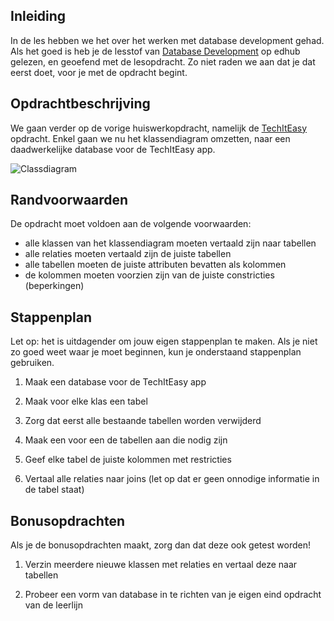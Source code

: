 ## Inleiding
In de les hebben we het over het werken met database development gehad. Als het goed is heb je de lesstof van [Database Development](https://edhub.novi.nl/study/learnpaths/332/course/454) op edhub gelezen, en geoefend met de lesopdracht. Zo niet raden we aan dat je dat eerst doet, voor je met de opdracht begint.  


## Opdrachtbeschrijving
We gaan verder op de vorige huiswerkopdracht, namelijk de [TechItEasy](https://github.com/hogeschoolnovi/hogeschoolnovi-backend-technisch-ontwerp-klassendiagram ) opdracht. Enkel gaan we nu het klassendiagram omzetten, naar een daadwerkelijke database voor de TechItEasy app.

![Classdiagram](./assets/classdiagram.JPG)


## Randvoorwaarden
De opdracht moet voldoen aan de volgende voorwaarden:

- alle klassen van het klassendiagram moeten vertaald zijn naar tabellen
- alle relaties moeten vertaald zijn de juiste tabellen
- alle tabellen moeten de juiste attributen bevatten als kolommen
- de kolommen moeten voorzien zijn van de juiste constricties (beperkingen)

## Stappenplan
Let op: het is uitdagender om jouw eigen stappenplan te maken. Als je niet zo goed weet waar je moet beginnen, kun je onderstaand stappenplan gebruiken.

1. Maak een database voor de TechItEasy app

2. Maak voor elke klas een tabel

3. Zorg dat eerst alle bestaande tabellen worden verwijderd

4. Maak een voor een de tabellen aan die nodig zijn

5. Geef elke tabel de juiste kolommen met restricties

6. Vertaal alle relaties naar joins (let op dat er geen onnodige informatie in de tabel staat)

## Bonusopdrachten
Als je de bonusopdrachten maakt, zorg dan dat deze ook getest worden!

1. Verzin meerdere nieuwe klassen met relaties en vertaal deze naar tabellen 

2. Probeer een vorm van database in te richten van je eigen eind opdracht van de leerlijn

